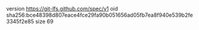 version https://git-lfs.github.com/spec/v1
oid sha256:bce48398d807eace4fce29fa90b051656ad05fb7ea8f940e539b2fe3345f2e85
size 69
